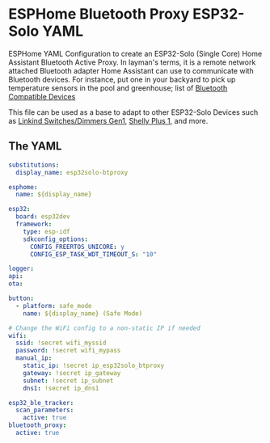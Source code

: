 # ESPHome Bluetooth Proxy ESP32-Solo YAML

ESPHome YAML Configuration to create an ESP32-Solo (Single Core) Home Assistant Bluetooth Active Proxy.  In layman's terms, it is a remote network attached Bluetooth adapter Home Assistant can use to communicate with Bluetooth devices.  For instance, put one in your backyard to pick up temperature sensors in the pool and greenhouse; list of [Bluetooth Compatible Devices](/wiki/ha/bluetooth-compatible-devices)   

This file can be used as a base to adapt to other ESP32-Solo Devices such as [Linkind Switches/Dimmers Gen1](https://1b8d781e8c5fc5437e2f6f4d44a644d6.blogspot.com/p/linkind-esp32-smart-switch-how-to-flash.html), [Shelly Plus 1](/2021/12/01/diy-smart-garage-opener-local-shelly-plus), and more.

## The YAML

```yaml
substitutions:
  display_name: esp32solo-btproxy

esphome:
  name: ${display_name}

esp32:
  board: esp32dev
  framework:
    type: esp-idf
    sdkconfig_options:
      CONFIG_FREERTOS_UNICORE: y
      CONFIG_ESP_TASK_WDT_TIMEOUT_S: "10"

logger:
api:
ota:

button:
  - platform: safe_mode
    name: ${display_name} (Safe Mode)

# Change the WiFi config to a non-static IP if needed
wifi:
  ssid: !secret wifi_myssid
  password: !secret wifi_mypass
  manual_ip:
    static_ip: !secret ip_esp32solo_btproxy
    gateway: !secret ip_gateway
    subnet: !secret ip_subnet
    dns1: !secret ip_dns1

esp32_ble_tracker:
  scan_parameters:
    active: true
bluetooth_proxy:   
  active: true
```